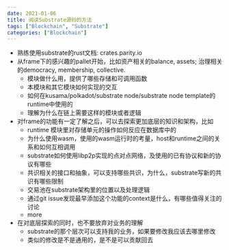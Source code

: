 ```yaml
---
date: 2021-01-06
title: 阅读Substrate源码的方法
tags: ["Blockchain", "Substrate"]
categories: ["Blockchain"]
---
```


* 熟练使用substrate的rust文档: crates.parity.io
* 从frame下的感兴趣的pallet开始，比如资产相关的balance, assets; 治理相关的democracy, membership, collective.
  * 模块做什么用，提供了哪些存储和可调用函数
  * 本模块和其它模块如何实现的交互
  * 如何在kusama/polkadot/substrate node/substrate node template的runtime中使用的
  * 理解为什么在链上需要这样的模块或者逻辑
* 对frame的功能有一定了解之后，可以去探索更加底层的知识和架构，比如
  * runtime 模块里对存储单元的操作如何反应在数据库中的
  * 为什么使用wasm，使用的wasm运行时的考量，host和runtime之间的关系和如何互相调用
  * substrate如何使用libp2p实现的点对点网络，及使用的已有协议和新的协议有哪些
  * 共识相关的接口和抽象，可以支持哪些共识，为什么，substrate写新的共识有哪些限制
  * 交易池在substrate架构里的位置以及处理逻辑
  * 通过git issue发现最早添加这个功能的context是什么，有哪些值得关注的讨论
  * more
* 在对底层探索的同时，也不要放弃对业务的理解
  * substrate的那个层次可以支持我的业务，如果要修改我应该去哪里修改
  * 类似的修改是不是通用的，是不是可以贡献回去